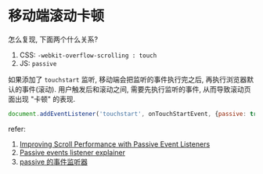 # 移动端滚动卡顿

怎么复现, 下面两个什么关系?

1. CSS: `-webkit-overflow-scrolling : touch`
2. JS: `passive`

如果添加了 `touchstart` 监听, 移动端会把监听的事件执行完之后, 再执行浏览器默认的事件(滚动). 用户触发后和滚动之间, 需要先执行监听的事件, 从而导致滚动页面出现 "卡顿" 的表现.

```javascript
document.addEventListener('touchstart', onTouchStartEvent, {passive: true});
```

refer:

1. [Improving Scroll Performance with Passive Event Listeners](https://developers.google.cn/web/updates/2016/06/passive-event-listeners)
2. [Passive events listener explainer](https://github.com/WICG/EventListenerOptions/blob/gh-pages/explainer.md)
3. [passive 的事件监听器](http://www.cnblogs.com/ziyunfei/p/5545439.html)
